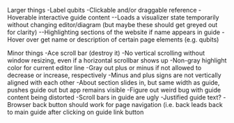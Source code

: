Larger things
-Label qubits
-Clickable and/or draggable reference
-Hoverable interactive guide content
--Loads a visualizer state temporarily without changing editor/diagram (but maybe these should get greyed out for clarity)
--Highlighting sections of the website if name appears in guide
-Hover over get name or description of certain page elements (e.g. qubits)

Minor things
-Ace scroll bar (destroy it)
-No vertical scrolling without window resizing, even if a horizontal scrollbar shows up
-Non-gray highlight color for current editor line
-Gray out plus or minus if not allowed to decrease or increase, respectively
-Minus and plus signs are not vertically aligned with each other
-About section slides in, but same width as guide, pushes guide out but app remains visible
-Figure out weird bug with guide content being distorted
-Scroll bars in guide are ugly
-Justified guide text?
-Browser back button should work for page navigation (i.e. back leads back to main guide after clicking on guide link button
